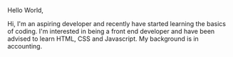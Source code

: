 Hello World,

Hi, I'm an aspiring developer and recently have started learning the basics of coding. I'm interested in being a front end developer and have been advised to learn HTML, CSS and Javascript. My background is in accounting.
